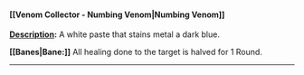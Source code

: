 #### [[Venom Collector - Numbing Venom|Numbing Venom]]

**<u>Description</u>:** A white paste that stains metal a dark blue.

**[[Banes|Bane:]]** All healing done to the target is halved for 1 Round.

---